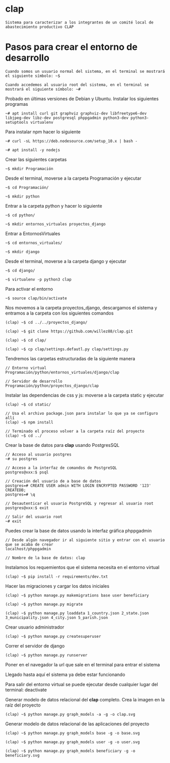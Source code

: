 # clap

    Sistema para caracterizar a los integrantes de un comité local de abastecimiento productivo CLAP

# Pasos para crear el entorno de desarrollo

    Cuando somos un usuario normal del sistema, en el terminal se mostrará el siguiente símbolo: ~$

    Cuando accedemos al usuario root del sistema, en el terminal se mostrará el siguiente símbolo: ~#

Probado en últimas versiones de Debian y Ubuntu. Instalar los siguientes programas

    ~# apt install curl git graphviz graphviz-dev libfreetype6-dev libjpeg-dev libz-dev postgresql phppgadmin python3-dev python3-setuptools virtualenv

Para instalar npm hacer lo siguiente

    ~# curl -sL https://deb.nodesource.com/setup_10.x | bash -

    ~# apt install -y nodejs

Crear las siguientes carpetas

    ~$ mkdir Programación

Desde el terminal, moverse a la carpeta Programación y ejecutar

    ~$ cd Programación/

    ~$ mkdir python

Entrar a la carpeta python y hacer lo siguiente

    ~$ cd python/

    ~$ mkdir entornos_virtuales proyectos_django

Entrar a EntornosVirtuales

    ~$ cd entornos_virtuales/

    ~$ mkdir django

Desde el terminal, moverse a la carpeta django y ejecutar

    ~$ cd django/

    ~$ virtualenv -p python3 clap

Para activar el entorno

    ~$ source clap/bin/activate

Nos movemos a la carpeta proyectos_django, descargamos el sistema y entramos a la carpeta con los siguientes comandos

    (clap) ~$ cd ../../proyectos_django/

    (clap) ~$ git clone https://github.com/willez88/clap.git

    (clap) ~$ cd clap/

    (clap) ~$ cp clap/settings.defautl.py clap/settings.py

Tendremos las carpetas estructuradas de la siguiente manera

    // Entorno virtual
    Programación/python/entornos_virtuales/django/clap

    // Servidor de desarrollo
    Programación/python/proyectos_django/clap

Instalar las dependencias de css y js: moverse a la carpeta static y ejecutar

    (clap) ~$ cd static/

    // Usa el archivo package.json para instalar lo que ya se configuro allí
    (clap) ~$ npm install

    // Terminado el proceso volver a la carpeta raíz del proyecto
    (clap) ~$ cd ../

Crear la base de datos para __clap__ usando PostgresSQL

    // Acceso al usuario postgres
    ~# su postgres

    // Acceso a la interfaz de comandos de PostgreSQL
    postgres@xxx:$ psql

    // Creación del usuario de a base de datos
    postgres=# CREATE USER admin WITH LOGIN ENCRYPTED PASSWORD '123' CREATEDB;
    postgres=# \q

    // Desautenticar el usuario PostgreSQL y regresar al usuario root
    postgres@xxx:$ exit

    // Salir del usuario root
    ~# exit

Puedes crear la base de datos usando la interfaz gráfica phppgadmin

    // Desde algún navegador ir al siguiente sitio y entrar con el usuario que se acaba de crear
    localhost/phppgadmin

    // Nombre de la base de datos: clap

Instalamos los requemientos que el sistema necesita en el entorno virtual

    (clap) ~$ pip install -r requirements/dev.txt

Hacer las migraciones y cargar los datos iniciales

    (clap) ~$ python manage.py makemigrations base user beneficiary

    (clap) ~$ python manage.py migrate

    (clap) ~$ python manage.py loaddata 1_country.json 2_state.json 3_municipality.json 4_city.json 5_parish.json

Crear usuario administrador

    (clap) ~$ python manage.py createsuperuser

Correr el servidor de django

    (clap) ~$ python manage.py runserver

Poner en el navegador la url que sale en el terminal para entrar el sistema

Llegado hasta aquí el sistema ya debe estar funcionando

Para salir del entorno virtual se puede ejecutar desde cualquier lugar del terminal: deactivate

Generar modelo de datos relacional del __clap__ completo. Crea la imagen en la raíz del proyecto

    (clap) ~$ python manage.py graph_models -a -g -o clap.svg

Generar modelo de datos relacional de las aplicaciones del proyecto

    (clap) ~$ python manage.py graph_models base -g -o base.svg

    (clap) ~$ python manage.py graph_models user -g -o user.svg

    (clap) ~$ python manage.py graph_models beneficiary -g -o beneficiary.svg
